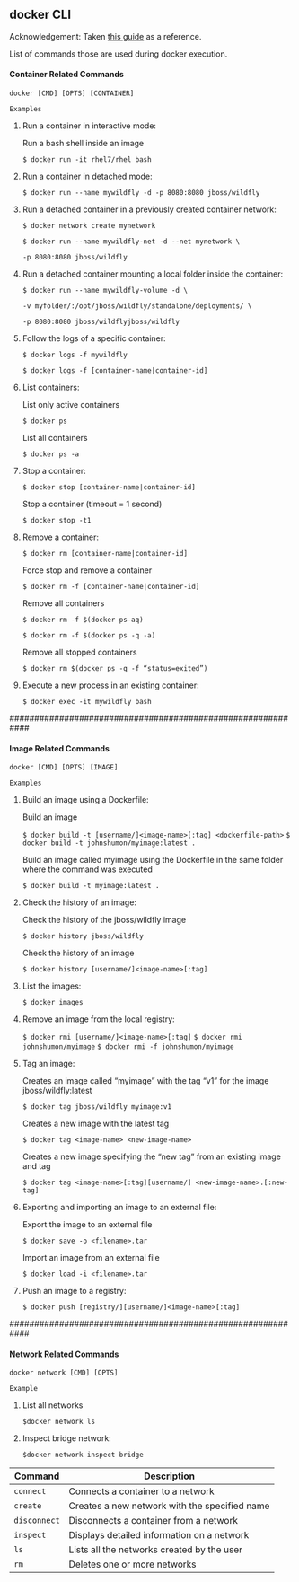 ## docker CLI

Acknowledgement: Taken [this guide](https://developers.redhat.com/promotions/docker-cheatsheet/) as a reference. 

List of commands those are used during docker execution.

#### Container Related Commands
    docker [CMD] [OPTS] [CONTAINER]
`Examples`

1. Run a container in interactive mode:

    Run a bash shell inside an image
    
    `$ docker run -it rhel7/rhel bash`
	

2. Run a container in detached mode:

    `$ docker run --name mywildfly -d -p 8080:8080 jboss/wildfly`
    
3. Run a detached container in a previously created container network:

    `$ docker network create mynetwork`
    
    `$ docker run --name mywildfly-net -d --net mynetwork \`
    
    `-p 8080:8080 jboss/wildfly`
4. Run a detached container mounting a local folder inside the container:

    `$ docker run --name mywildfly-volume -d \`
		
    `-v myfolder/:/opt/jboss/wildfly/standalone/deployments/ \`

    `-p 8080:8080 jboss/wildflyjboss/wildfly`
    
5. Follow the logs of a specific container:

    `$ docker logs -f mywildfly`

    `$ docker logs -f [container-name|container-id]`
    
6. List containers:
    
    List only active containers
    
    `$ docker ps`
	
    List all containers

    `$ docker ps -a`

7. Stop a container:

    `$ docker stop [container-name|container-id]`
	
	Stop a container (timeout = 1 second)
	
    `$ docker stop -t1`

8. Remove a container:

    `$ docker rm [container-name|container-id]`
	
    Force stop and remove a container

    `$ docker rm -f [container-name|container-id]`
	
    Remove all containers
    
    `$ docker rm -f $(docker ps-aq)`
    
    `$ docker rm -f $(docker ps -q -a)`
	
    Remove all stopped containers

    `$ docker rm $(docker ps -q -f “status=exited”)`

9. Execute a new process in an existing container:
    
    `$ docker exec -it mywildfly bash`
    
############################################################

#### Image Related Commands
    docker [CMD] [OPTS] [IMAGE]
`Examples`

1. Build an image using a Dockerfile:
	 
	Build an image
	 
    `$ docker build -t [username/]<image-name>[:tag] <dockerfile-path>`
    `$ docker build -t johnshumon/myimage:latest .`
	
    Build an image called myimage using the Dockerfile in the same folder where the command was executed
    
    `$ docker build -t myimage:latest .`
    
2. Check the history of an image:
    
    Check the history of the jboss/wildfly image
    
    `$ docker history jboss/wildfly`
	
    Check the history of an image
    
    `$ docker history [username/]<image-name>[:tag]`
    
3. List the images:
    
    `$ docker images`

4. Remove an image from the local registry:

    `$ docker rmi [username/]<image-name>[:tag]`
    `$ docker rmi johnshumon/myimage`
    `$ docker rmi -f johnshumon/myimage`
    
5. Tag an image:
    
    Creates an image called “myimage” with the tag “v1” for the image jboss/wildfly:latest

    `$ docker tag jboss/wildfly myimage:v1`
	
	Creates a new image with the latest tag
    
    `$ docker tag <image-name> <new-image-name>`
	
	Creates a new image specifying the “new tag” from an existing image and tag

    `$ docker tag <image-name>[:tag][username/] <new-image-name>.[:new-tag]`
    
6. Exporting and importing an image to an external file:
    
    Export the image to an external file
    
    `$ docker save -o <filename>.tar`
	
    Import an image from an external file
    
    `$ docker load -i <filename>.tar`
    
7. Push an image to a registry:

    `$ docker push [registry/][username/]<image-name>[:tag]`
    
############################################################

#### Network Related Commands
    docker network [CMD] [OPTS]
`Example`
    
1. List all networks

    `$docker network ls`

2. Inspect bridge network:

    `$docker network inspect bridge`
    
| Command | Description |
| --- | --- |
| `connect` | Connects a container to a network |
| `create` | Creates a new network with the specified name | 
| `disconnect` | Disconnects a container from a network |
| `inspect` | Displays detailed information on a network | 
| `ls` | Lists all the networks created by the user | 
| `rm` | Deletes one or more networks | 

